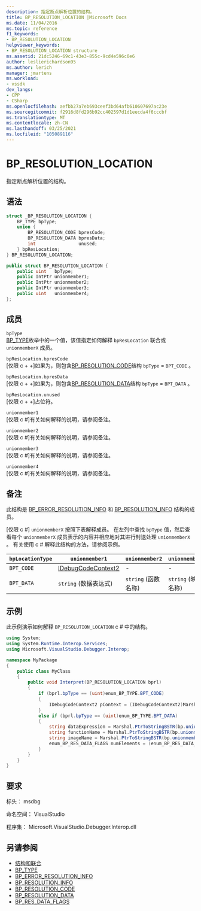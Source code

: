 ```yaml
---
description: 指定断点解析位置的结构。
title: BP_RESOLUTION_LOCATION |Microsoft Docs
ms.date: 11/04/2016
ms.topic: reference
f1_keywords:
- BP_RESOLUTION_LOCATION
helpviewer_keywords:
- BP_RESOLUTION_LOCATION structure
ms.assetid: 21dc5246-69c1-43e3-855c-9cd4e596c0e6
author: leslierichardson95
ms.author: lerich
manager: jmartens
ms.workload:
- vssdk
dev_langs:
- CPP
- CSharp
ms.openlocfilehash: aefbb27a7eb693ceef3bd64afb610607697ac23e
ms.sourcegitcommit: f2916d8fd296b92cc402597d1d1eecda4f6cccbf
ms.translationtype: MT
ms.contentlocale: zh-CN
ms.lasthandoff: 03/25/2021
ms.locfileid: "105089116"
---
```

# <a name="bp_resolution_location"></a>BP_RESOLUTION_LOCATION
指定断点解析位置的结构。

## <a name="syntax"></a>语法

```cpp
struct _BP_RESOLUTION_LOCATION {
    BP_TYPE bpType;
    union {
        BP_RESOLUTION_CODE bpresCode;
        BP_RESOLUTION_DATA bpresData;
        int                unused;
    } bpResLocation;
} BP_RESOLUTION_LOCATION;
```

```csharp
public struct BP_RESOLUTION_LOCATION {
    public uint   bpType;
    public IntPtr unionmember1;
    public IntPtr unionmember2;
    public IntPtr unionmember3;
    public uint   unionmember4;
};
```

## <a name="members"></a>成员
`bpType`\
[BP_TYPE](../../../extensibility/debugger/reference/bp-type.md)枚举中的一个值，该值指定如何解释 `bpResLocation` 联合或 `unionmemberX` 成员。

`bpResLocation.bpresCode`\
[仅限 c + +]如果为，则包含[BP_RESOLUTION_CODE](../../../extensibility/debugger/reference/bp-resolution-code.md)结构 `bpType`  =  `BPT_CODE` 。

`bpResLocation.bpresData`\
[仅限 c + +]如果为，则包含[BP_RESOLUTION_DATA](../../../extensibility/debugger/reference/bp-resolution-data.md)结构 `bpType`  =  `BPT_DATA` 。

`bpResLocation.unused`\
[仅限 c + +]占位符。

`unionmember1`\
[仅限 c #]有关如何解释的说明，请参阅备注。

`unionmember2`\
[仅限 c #]有关如何解释的说明，请参阅备注。

`unionmember3`\
[仅限 c #]有关如何解释的说明，请参阅备注。

`unionmember4`\
[仅限 c #]有关如何解释的说明，请参阅备注。

## <a name="remarks"></a>备注
此结构是 [BP_ERROR_RESOLUTION_INFO](../../../extensibility/debugger/reference/bp-error-resolution-info.md) 和 [BP_RESOLUTION_INFO](../../../extensibility/debugger/reference/bp-resolution-info.md) 结构的成员。

 [仅限 c #] `unionmemberX` 按照下表解释成员。 在左列中查找 `bpType` 值，然后查看每个 `unionmemberX` 成员表示的内容并相应地对其进行封送处理 `unionmemberX` 。 有关使用 c # 解释此结构的方法，请参阅示例。

|`bpLocationType`|`unionmember1`|`unionmember2`|`unionmember3`|`unionmember4`|
|----------------------|--------------------|--------------------|--------------------|--------------------|
|`BPT_CODE`|[IDebugCodeContext2](../../../extensibility/debugger/reference/idebugcodecontext2.md)|-|-|-|
|`BPT_DATA`|`string` (数据表达式) |`string` (函数名称) |`string` (映像名称) |`enum_BP_RES_DATA_FLAGS`|

## <a name="example"></a>示例
此示例演示如何解释 `BP_RESOLUTION_LOCATION` c # 中的结构。

```csharp
using System;
using System.Runtime.Interop.Services;
using Microsoft.VisualStudio.Debugger.Interop;

namespace MyPackage
{
    public class MyClass
    {
        public void Interpret(BP_RESOLUTION_LOCATION bprl)
        {
            if (bprl.bpType == (uint)enum_BP_TYPE.BPT_CODE)
            {
                IDebugCodeContext2 pContext = (IDebugCodeContext2)Marshal.GetObjectForIUnknown(bp.unionmember1);
            }
            else if (bprl.bpType == (uint)enum_BP_TYPE.BPT_DATA)
            {
                string dataExpression = Marshal.PtrToStringBSTR(bp.unionmember3);
                string functionName = Marshal.PtrToStringBSTR(bp.unionmember2);
                string imageName = Marshal.PtrToStringBSTR(bp.unionmember3);
                enum_BP_RES_DATA_FLAGS numElements = (enum_BP_RES_DATA_FLAGS)bp.unionmember4;
            }
        }
    }
}
```

## <a name="requirements"></a>要求
标头： msdbg

命名空间： VisualStudio

程序集： Microsoft.VisualStudio.Debugger.Interop.dll

## <a name="see-also"></a>另请参阅
- [结构和联合](../../../extensibility/debugger/reference/structures-and-unions.md)
- [BP_TYPE](../../../extensibility/debugger/reference/bp-type.md)
- [BP_ERROR_RESOLUTION_INFO](../../../extensibility/debugger/reference/bp-error-resolution-info.md)
- [BP_RESOLUTION_INFO](../../../extensibility/debugger/reference/bp-resolution-info.md)
- [BP_RESOLUTION_CODE](../../../extensibility/debugger/reference/bp-resolution-code.md)
- [BP_RESOLUTION_DATA](../../../extensibility/debugger/reference/bp-resolution-data.md)
- [BP_RES_DATA_FLAGS](../../../extensibility/debugger/reference/bp-res-data-flags.md)
